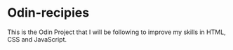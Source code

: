 # Odin-recipies
This is the Odin Project that I will be following to improve my skills in HTML, CSS and JavaScript.